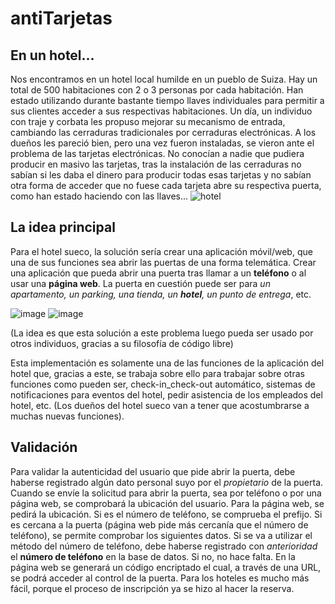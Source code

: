 # antiTarjetas
## En un hotel...
Nos encontramos en un hotel local humilde en un pueblo de Suiza. Hay un total de 500 habitaciones con 2 o 3 personas por cada habitación.
Han estado utilizando durante bastante tiempo llaves individuales para permitir a sus clientes acceder a sus respectivas habitaciones. 
Un día, un individuo con traje y corbata les propuso mejorar su mecanismo de entrada, cambiando las cerraduras tradicionales por cerraduras electrónicas.
A los dueños les pareció bien, pero una vez fueron instaladas, se vieron ante el problema de las tarjetas electrónicas. No conocían a nadie que pudiera producir en masivo las tarjetas, tras la instalación de las cerraduras no sabían si les daba el dinero para producir todas esas tarjetas y no sabían otra forma de acceder que no fuese cada tarjeta abre su respectiva puerta, como han estado haciendo con las llaves...
![hotel](https://github.com/smallPingu/antiTarjetas/assets/134606360/c449ad4a-bb4c-4e70-a626-a80194724d26)

## La idea principal 
Para el hotel sueco, la solución sería crear una aplicación móvil/web, que una de sus funciones sea abrir las puertas de una forma telemática.
Crear una aplicación que pueda abrir una puerta tras llamar a un **teléfono** o al usar una **página web**.
La puerta en cuestión puede ser para _un apartamento, un parking, una tienda, un **hotel**, un punto de entrega_, etc.

![image](https://github.com/smallPingu/antiTarjetas/assets/134606360/462a1a73-7f12-45ce-8843-13b7edfffe86)
![image](https://github.com/smallPingu/antiTarjetas/assets/134606360/8319e091-5cdb-4a90-9421-acaaf031313a)

(La idea es que esta solución a este problema luego pueda ser usado por otros individuos, gracias a su filosofía de código libre)

Esta implementación es solamente una de las funciones de la aplicación del hotel que, gracias a este, se trabaja sobre ello para trabajar sobre otras funciones como pueden ser, check-in_check-out automático, sistemas de notificaciones para eventos del hotel, pedir asistencia de los empleados del hotel, etc. (Los dueños del hotel sueco van a tener que acostumbrarse a muchas nuevas funciones).

## Validación 
Para validar la autenticidad del usuario que pide abrir la puerta, debe haberse registrado algún dato personal suyo por el _propietario_ de la puerta.
Cuando se envíe la solicitud para abrir la puerta, sea por teléfono o por una página web, se comprobará la ubicación del usuario. Para la página web, se pedirá la ubicación. Si es el número de teléfono, se comprueba el prefijo. Si es cercana a la puerta (página web pide más cercanía que el número de teléfono), se permite comprobar los siguientes datos.
Si se va a utilizar el método del número de teléfono, debe haberse registrado con _anterioridad_ el **número de teléfono** en la base de datos. Si no, no hace falta.
En la página web se generará un código encriptado el cual, a través de una URL, se podrá acceder al control de la puerta.
Para los hoteles es mucho más fácil, porque el proceso de inscripción ya se hizo al hacer la reserva.
